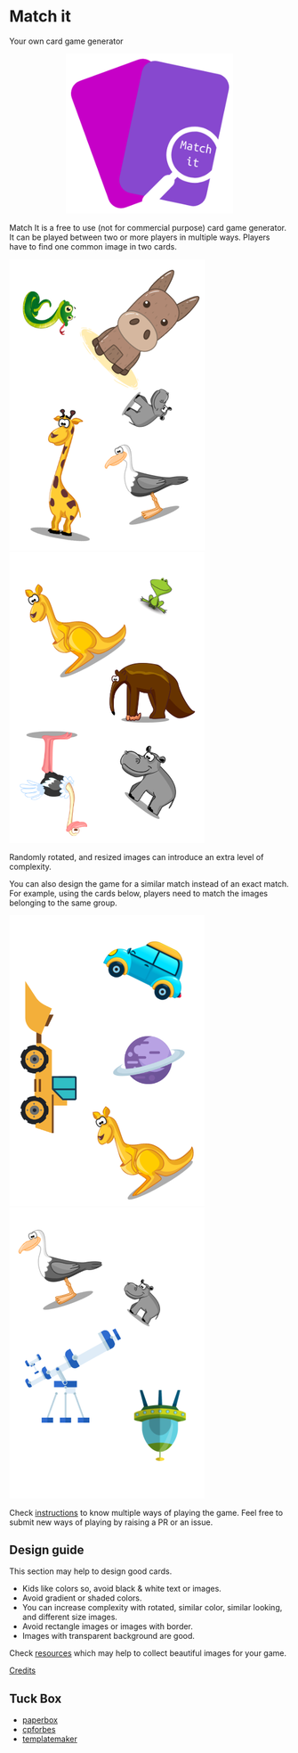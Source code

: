 # Match it
Your own card game generator

<div align="center"><img src="static/img/matchit_logo.png"  width="300px"></div>

Match It is a free to use (not for commercial purpose) card game generator. It can be played between two or more players in multiple ways. Players have to find one common image in two cards.

![card1](static/img/card_1.png) ![card2](static/img/card_2.png)

Randomly rotated, and resized images can introduce an extra level of complexity.

You can also design the game for a similar match instead of an exact match. For example, using the cards below, players need to match the images belonging to the same group.

![card3](static/img/card_3.png) ![card4](static/img/card_4.png)

Check [instructions](https://github.com/funcards/match-it/blob/master/instructions.md) to know multiple ways of playing the game. Feel free to submit new ways of playing by raising a PR or an issue.

## Design guide

This section may help to design good cards.

- Kids like colors so, avoid black & white text or images.
- Avoid gradient or shaded colors.
- You can increase complexity with rotated, similar color, similar looking, and different size images.
- Avoid rectangle images or images with border.
- Images with transparent background are good.                    

Check [resources]() which may help to collect beautiful images for your game.

[Credits](https://github.com/funcards/match-it/blob/master/credits.md)

## Tuck Box

* [paperbox](https://github.com/andylei/paperbox)
* [cpforbes](https://www.cpforbes.net/tuckbox/)
* [templatemaker](https://www.templatemaker.nl/cardbox)
